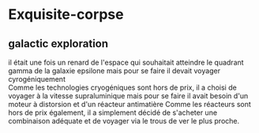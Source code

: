 # Exquisite-corpse
## galactic exploration
il était une fois un renard de l'espace qui souhaitait atteindre le quadrant gamma de la galaxie epsilone mais pour se faire il devait voyager cyrogéniquement  
Comme les technologies cryogéniques sont hors de prix, il a choisi de voyager à la vitesse supraluminique mais pour se faire il avait besoin d'un moteur à distorsion et  d'un réacteur antimatière 
Comme les réacteurs sont hors de prix également, il a simplement décidé de s'acheter une combinaison adéquate et de voyager via le trous de ver le plus proche. 
